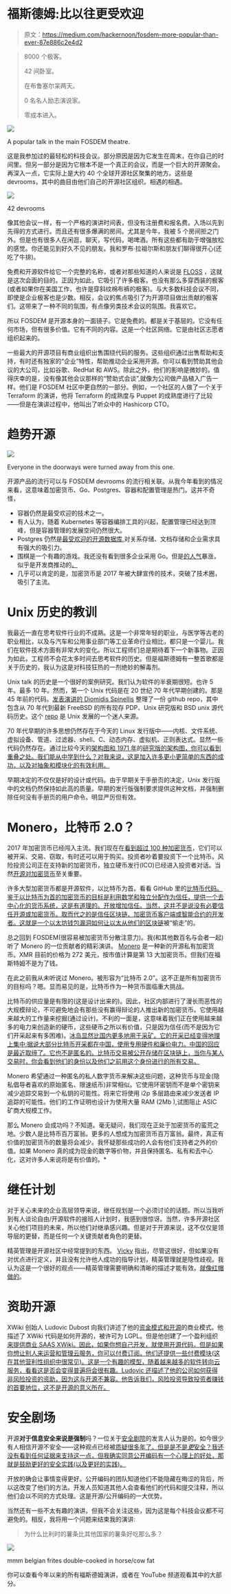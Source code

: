 # 福斯德姆:比以往更受欢迎

> 原文：<https://medium.com/hackernoon/fosdem-more-popular-than-ever-87e886c2e4d2>

> 8000 个极客。
> 
> 42 间卧室。
> 
> 在布鲁塞尔呆两天。
> 
> 0 名名人励志演说家。
> 
> 零成本进入。

![](img/9ac2fd4dc83c9d2accbb503a797a8fec.png)

A popular talk in the main FOSDEM theatre.

这是我参加过的最轻松的科技会议。部分原因是因为它发生在周末，在你自己的时间里。但另一部分是因为它根本不是一个真正的会议，而是一个巨大的开源聚会。再深入一点，它实际上是大约 40 个全球开源社区聚集的地方。这些是 devrooms，其中的曲目由他们自己的开源社区组织。相遇的相遇。

![](img/13d73294235c19594dad6e54672eb23c.png)

42 devrooms

像其他会议一样，有一个严格的演讲时间表，但没有注册费和报名费。入场以先到先得的方式进行。而且还有很多爆满的房间。尤其是今年，我被 5 个房间拒之门外。但是也有很多人在闲逛，聊天，写代码，喝啤酒。所有这些都有助于增强放松的感觉。你还能见到好久不见的朋友。我和罗布·拉祖尔斯和朋友们聊得很开心(还吃了牛排)。

免费和开源软件给它一个完整的名称，或者对那些知道的人来说是 [FLOSS](https://www.gnu.org/philosophy/floss-and-foss.en.html) ，这就是这次会面的目的。正因为如此，它吸引了许多极客。也没有那么多穿西装的极客(或者如果你在美国工作，也许是穿斜纹棉布裤的极客)。与大多数科技会议不同，即使是企业极客也是少数。相反，会议的焦点吸引了为开源项目做出贡献的极客们。这带来了一种不同的氛围，有点像另类技术会议的氛围。我喜欢它。

所以 FOSDEM 是开源本身的一面镜子。它是免费的。都是关于基层的。它没有任何市场，但有很多价值。它有不同的内容。这是一个社区网络。它是由社区志愿者组织起来的。

一些最大的开源项目有商业组织出售围绕代码的服务。这些组织通过出售帮助和支持，有时还有独家的“企业”特性，帮助推动企业采用开源。你可以看到赞助其他会议的大公司，比如谷歌、RedHat 和 AWS。除此之外，他们的影响是微妙的。值得庆幸的是，没有像其他会议那样的“赞助式会谈”,就像为公司做产品植入广告一样。他们是 FOSDEM 社区中更自然的一部分。例如，一个社区的人做了一个关于 Terraform 的演讲，他将 Terraform 的成熟度与 Puppet 的成熟度进行了比较——但是在演讲过程中，他叫出了听众中的 Hashicorp CTO。

# 趋势开源

![](img/464a55bfabaa6fc0efd5bc5448a5057b.png)

Everyone in the doorways were turned away from this one.

开源产品的流行可以与 FOSDEM devrooms 的流行相关联。从我今年看到的情况来看，这意味着加密货币、Go、Postgres、容器和配置管理是热门。这并不奇怪，

*   容器仍然是最受欢迎的技术之一。
*   有人认为，随着 Kubernetes 等容器编排工具的兴起，配置管理已经达到顶峰，但是容器管理的发展空间仍然很大。
*   Postgres 仍然是[最受欢迎的开源数据库](https://db-engines.com/en/ranking_trend),对关系存储、文档存储和企业需求具有强大的吸引力。
*   围棋是一个有趣的游戏。我还没有看到很多企业采用 Go。但是[的人气](https://opensource.com/article/17/11/why-go-grows)暴涨，似乎是开发商推动的[。](https://www.infoworld.com/article/3177310/application-development/googles-go-popularity-doesnt-translate-to-the-enterprise.html)
*   几乎可以肯定的是，加密货币是 2017 年被大肆宣传的技术，突破了技术圈，吸引了主流。

# Unix 历史的教训

我最近一直在思考软件行业的不成熟。这是一个非常年轻的职业，与医学等古老的职业相比，以及与汽车和公用事业部门等工业革命行业相比，都只是一个婴儿。我们在软件技术方面有非常大的变化。所以工程师们总是期待着下一个新事物。正因为如此，工程师不会花太多时间去思考软件的历史。但是福斯德姆有一整首歌都是关于历史的，我认为这是对科技狂热的一剂绝妙的解毒剂。

Unix talk 的历史是一个很好的案例研究。我们认为软件的半衰期很短。也许 5 年。最多 10 年。然而，第一个 Unix 代码是在 20 世纪 70 年代早期创建的。那是 45 年前的代码。[发表演讲的 Diomidis Spinellis](https://fosdem.org/2018/schedule/speaker/diomidis_spinellis/) 整理了一份 github repo，其中包含从 70 年代到最新 FreeBSD 的所有现存 PDP、Unix 研究版和 BSD unix 源代码历史。这个 [repo](https://github.com/dspinellis/unix-history-repo) 是 Unix 发展的一个迷人来源。

70 年代早期的许多思想仍然存在于今天的 Linux 发行版中——内核、文件系统、虚拟设备、管道、过滤器、shell、C、动态内存、虚拟机、正则表达式。显然一些代码仍然存在。通过比较今天的[架构图和 1971 年](https://dspinellis.github.io/unix-architecture/arch.pdf)的[研究版的架构图，你可以看到重叠之处。我们能从中学到什么？对我来说，这是加入许多更小更简单的东西的成功，以及对抽象和模块化的有效利用。](https://dspinellis.github.io/unix-architecture/arch-V1.pdf)

早期决定的不仅仅是好的设计或代码。由于早期关于手册页的决定，Unix 发行版中的文档仍然保持如此高的质量。早期的发行版强制要求提供这种文档，并强制删除任何没有手册页的用户命令。明显严厉但有效。

# Monero，比特币 2.0？

2017 年加密货币已经闯入主流。我们现在在[看到超过 100 种加密货币](https://coinmarketcap.com/all/views/all/)，它们可以被开采、交易、窃取，有时还可以用于购买。投资者吵着要投资下一个比特币。风险投资公司正在支持新的加密货币，独立硬币发行(ICO)已经进入投资者对话。当然[开源对加密货币](https://coincenter.org/entry/what-is-open-source-and-why-is-it-important-for-cryptocurrency-and-open-blockchain-projects)至关重要。

许多大型加密货币都是开源软件，以比特币为首。看看 GitHub 里的[比特币代码。鉴于以比特币为首的加密货币的目标是利用数学和独立分配作为信任，提供一个去中心化的货币系统，这是有道理的。开放增加信任。当然，这并不是说没有必要信任开源或加密货币。取而代之的是信任区块链、加密货币客户端或智能合约的开发者。这就是一个](https://github.com/bitcoin/bitcoin)[以太坊钱包漏洞如何让以太从他们的区块链](https://medium.freecodecamp.org/a-hacker-stole-31m-of-ether-how-it-happened-and-what-it-means-for-ethereum-9e5dc29e33ce)被“偷走”的。

总之回到 FOSDEM(很容易被加密货币分散注意力)。我(和其他数百名与会者一起)听了 Monero 的一位贡献者的精彩演讲。 [Monero](https://getmonero.org/) 是一种新的开源私有加密货币。XMR 目前的价格为 272 美元，按市值计算是第 13 大加密货币。但我们在福斯特姆不是为了钱。

在此之前我从未听说过 Monero。被形容为“比特币 2.0”。这不正是所有加密货币的目标吗？嗯。显而易见的是，比特币作为一种货币面临重大挑战。

比特币的供应量是有限的(这是设计出来的)。因此，社区内部进行了漫长而恶性的大规模辩论，不可避免地会有那些没有赢得辩论的人推出新的加密货币。它使用越来越大的工作量来挖掘(通过设计)。不利的一面是，这意味着我们正在使用越来越多的电力来创造新的硬币，这些硬币之所以有价值，只是因为信任(而不是因为它们开采起来有多困难)。[冰岛显然比国内更多地用于采矿。它的开采已经变得地理上集中:据说大部分比特币开采都在中国，使用专用硬件和廉价电力。中国的回应是最近取缔了。它也不是匿名的。比特币交易被公开存储在区块链上，当你与某人交易时，你会看到他们的身份以及他们之前用这个身份进行的所有交易。](http://fortune.com/2018/02/13/iceland-bitcoin-mining-electricity/)

Monero 希望通过一种匿名的私人数字货币来解决这些问题，这种货币与现金(隐私倡导者喜欢的原始匿名、限速纸币)非常相似。它使用环密钥而不是单个密钥来减少追踪交易到一个私钥的可能性。将来它将使用 i2p 多层路由来减少发送者 IP 追踪的可能性。他们的工作证明也设计为使用大量 RAM (2Mb ),试图阻止 ASIC 矿商大规模工作。

那么 Monero 会成功吗？不知道。毫无疑问，我们现在正处于加密货币的蛮荒之地。少数人是比特币百万富翁。更多的人想成为加密货币百万富翁。最终，真正有价值的加密货币的数量将会减少。我怀疑那些成功的人会有他们支持者之外的价值。如果 Monero 真的成为现金的数字等价物，并且保持匿名、私有和去中心化，这对许多人来说将是有价值的。*

# 继任计划

对于关心未来的企业高层领导来说，继任规划是一个必须讨论的话题。所以当我听到有人谈论自由/开源软件的接班人计划时，我感到很惊讶。当然，许多开源社区关心他们项目的未来，所以他们对继承感兴趣。但是对于开源来说，这不仅仅是领导层的更替，而是任何一个关键贡献者角色的更替。

精英管理是开源社区中经常提到的东西。 [Vicky](https://fosdem.org/2018/schedule/speaker/vm_vicky_brasseur/) 指出，尽管这很好，但如果没有对优点进行定义，并且没有允许他人成功的指导计划，精英管理就是隐性歧视。我认为这是一个很好的观点——精英管理需要明确和清晰的描述才能有效。[就像红帽做的](https://opensource.com/open-organization/16/6/presenting-framework-meritocracy)。

# 资助开源

XWiki 创始人 Ludovic Dubost 向我们讲述了他的[资金模式和开源](https://fosdem.org/2018/schedule/event/community_oss_in_small_company/)的商业模式。他描述了 XWiki 代码是如何开源的，被许可为 LGPL。但是他创建了一个盈利组织[来提供商业 SAAS XWiki。因此，如果你想自己开发，就使用开源代码，但是如果你想让别人来运营和管理云服务，你可以付费订阅。他们还提供一些付费模块(这在其他营利性组织中很常见)。这是一个有趣的模型，随着越来越多的软件转向云服务，看看这是否会变得普遍将会很有趣。Ludovic 还描述了他的公司如何获得非风险投资的资助，因为这与开源不兼容。他告诉我们，风险投资导致投资者赚钱的首要地位，这不是开源的意义所在。](http://www.xwiki.com/en/)

# 安全剧场

开源**对于信息安全来说是强制**吗？一位关于[安全剧院](https://en.wikipedia.org/wiki/Security_theater)的发言人认为是的。如今很少有人相信开源不安全——这种观点已经被[质疑很多年了。但是是不是*更*安全？我还没有看到任何证据来支持这一点，但我确实同意公开](http://www.zdnet.com/article/six-open-source-security-myths-debunked-and-eight-real-challenges-to-consider/)[编码有一个心理上的好处，那就是鼓励更好的安全实践(以及更好的实践)。](https://gds.blog.gov.uk/2017/09/04/the-benefits-of-coding-in-the-open/)

开放的确会让事情变得更好。公开编码的团队知道他们不能隐藏在晦涩的背后，所以这改变了他们的方法。开发人员知道其他人会查看他们的代码和提交注释，所以他们会以不同的方式处理。这是开源/公开编码的一大优势。

当然还有一些不太有趣的演讲。但我不会关注这些，因为这是每个科技会议都不可避免的。相反，我将用一个问题来结束我的演讲:

> 为什么比利时的薯条比其他国家的薯条好吃那么多？

![](img/d2dd2ee16f883802562cd72bba62ff71.png)

mmm belgian frites double-cooked in horse/cow fat

你可以查看今年以来的所有福斯德姆演讲，或者在 YouTube 频道观看其中的大部分。